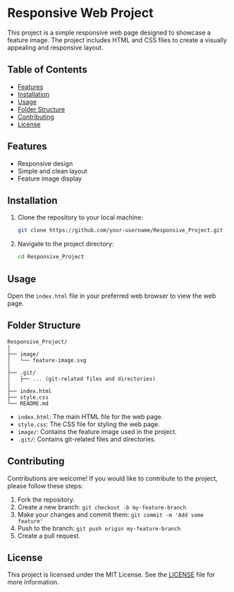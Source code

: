 
# Responsive Web Project

This project is a simple responsive web page designed to showcase a feature image. The project includes HTML and CSS files to create a visually appealing and responsive layout.

## Table of Contents

- [Features](#features)
- [Installation](#installation)
- [Usage](#usage)
- [Folder Structure](#folder-structure)
- [Contributing](#contributing)
- [License](#license)

## Features

- Responsive design
- Simple and clean layout
- Feature image display

## Installation

1. Clone the repository to your local machine:
    ```bash
    git clone https://github.com/your-username/Responsive_Project.git
    ```
2. Navigate to the project directory:
    ```bash
    cd Responsive_Project
    ```

## Usage

Open the `index.html` file in your preferred web browser to view the web page.

## Folder Structure

```
Responsive_Project/
│
├── image/
│   └── feature-image.svg
│
├── .git/
│   ├── ... (git-related files and directories)
│
├── index.html
├── style.css
└── README.md
```

- `index.html`: The main HTML file for the web page.
- `style.css`: The CSS file for styling the web page.
- `image/`: Contains the feature image used in the project.
- `.git/`: Contains git-related files and directories.

## Contributing

Contributions are welcome! If you would like to contribute to the project, please follow these steps:

1. Fork the repository.
2. Create a new branch: `git checkout -b my-feature-branch`
3. Make your changes and commit them: `git commit -m 'Add some feature'`
4. Push to the branch: `git push origin my-feature-branch`
5. Create a pull request.

## License

This project is licensed under the MIT License. See the [LICENSE](LICENSE) file for more information.
